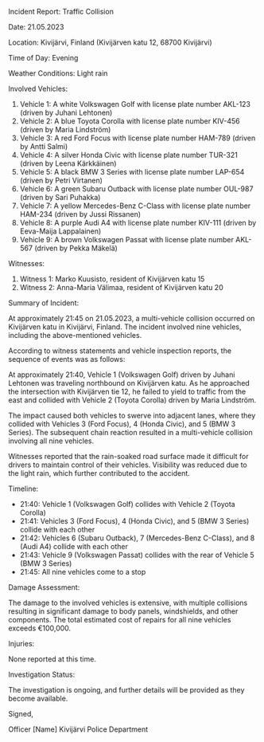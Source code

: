 Incident Report: Traffic Collision

Date: 21.05.2023

Location: Kivijärvi, Finland (Kivijärven katu 12, 68700 Kivijärvi)

Time of Day: Evening

Weather Conditions: Light rain

Involved Vehicles:

1. Vehicle 1: A white Volkswagen Golf with license plate number AKL-123 (driven by Juhani Lehtonen)
2. Vehicle 2: A blue Toyota Corolla with license plate number KIV-456 (driven by Maria Lindström)
3. Vehicle 3: A red Ford Focus with license plate number HAM-789 (driven by Antti Salmi)
4. Vehicle 4: A silver Honda Civic with license plate number TUR-321 (driven by Leena Kärkkäinen)
5. Vehicle 5: A black BMW 3 Series with license plate number LAP-654 (driven by Petri Virtanen)
6. Vehicle 6: A green Subaru Outback with license plate number OUL-987 (driven by Sari Puhakka)
7. Vehicle 7: A yellow Mercedes-Benz C-Class with license plate number HAM-234 (driven by Jussi Rissanen)
8. Vehicle 8: A purple Audi A4 with license plate number KIV-111 (driven by Eeva-Maija Lappalainen)
9. Vehicle 9: A brown Volkswagen Passat with license plate number AKL-567 (driven by Pekka Mäkelä)

Witnesses:

1. Witness 1: Marko Kuusisto, resident of Kivijärven katu 15
2. Witness 2: Anna-Maria Välimaa, resident of Kivijärven katu 20

Summary of Incident:

At approximately 21:45 on 21.05.2023, a multi-vehicle collision occurred on Kivijärven katu in Kivijärvi, Finland. The incident involved nine vehicles, including the above-mentioned vehicles.

According to witness statements and vehicle inspection reports, the sequence of events was as follows:

At approximately 21:40, Vehicle 1 (Volkswagen Golf) driven by Juhani Lehtonen was traveling northbound on Kivijärven katu. As he approached the intersection with Kivijärven tie 12, he failed to yield to traffic from the east and collided with Vehicle 2 (Toyota Corolla) driven by Maria Lindström.

The impact caused both vehicles to swerve into adjacent lanes, where they collided with Vehicles 3 (Ford Focus), 4 (Honda Civic), and 5 (BMW 3 Series). The subsequent chain reaction resulted in a multi-vehicle collision involving all nine vehicles.

Witnesses reported that the rain-soaked road surface made it difficult for drivers to maintain control of their vehicles. Visibility was reduced due to the light rain, which further contributed to the accident.

Timeline:

* 21:40: Vehicle 1 (Volkswagen Golf) collides with Vehicle 2 (Toyota Corolla)
* 21:41: Vehicles 3 (Ford Focus), 4 (Honda Civic), and 5 (BMW 3 Series) collide with each other
* 21:42: Vehicles 6 (Subaru Outback), 7 (Mercedes-Benz C-Class), and 8 (Audi A4) collide with each other
* 21:43: Vehicle 9 (Volkswagen Passat) collides with the rear of Vehicle 5 (BMW 3 Series)
* 21:45: All nine vehicles come to a stop

Damage Assessment:

The damage to the involved vehicles is extensive, with multiple collisions resulting in significant damage to body panels, windshields, and other components. The total estimated cost of repairs for all nine vehicles exceeds €100,000.

Injuries:

None reported at this time.

Investigation Status:

The investigation is ongoing, and further details will be provided as they become available.

Signed,

Officer [Name]
Kivijärvi Police Department